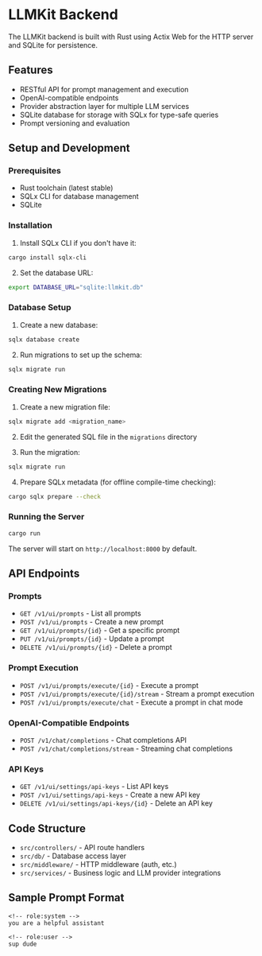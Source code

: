 # LLMKit Backend

The LLMKit backend is built with Rust using Actix Web for the HTTP server and SQLite for persistence.

## Features

- RESTful API for prompt management and execution
- OpenAI-compatible endpoints
- Provider abstraction layer for multiple LLM services
- SQLite database for storage with SQLx for type-safe queries
- Prompt versioning and evaluation

## Setup and Development

### Prerequisites

- Rust toolchain (latest stable)
- SQLx CLI for database management
- SQLite

### Installation

1. Install SQLx CLI if you don't have it:
```bash
cargo install sqlx-cli
```

2. Set the database URL:
```bash
export DATABASE_URL="sqlite:llmkit.db"
```

### Database Setup

1. Create a new database:
```bash
sqlx database create
```

2. Run migrations to set up the schema:
```bash
sqlx migrate run
```

### Creating New Migrations

1. Create a new migration file:
```bash
sqlx migrate add <migration_name>
```

2. Edit the generated SQL file in the `migrations` directory

3. Run the migration:
```bash
sqlx migrate run
```

4. Prepare SQLx metadata (for offline compile-time checking):
```bash
cargo sqlx prepare --check
```

### Running the Server

```bash
cargo run
```

The server will start on `http://localhost:8000` by default.

## API Endpoints

### Prompts

- `GET /v1/ui/prompts` - List all prompts
- `POST /v1/ui/prompts` - Create a new prompt
- `GET /v1/ui/prompts/{id}` - Get a specific prompt
- `PUT /v1/ui/prompts/{id}` - Update a prompt
- `DELETE /v1/ui/prompts/{id}` - Delete a prompt

### Prompt Execution

- `POST /v1/ui/prompts/execute/{id}` - Execute a prompt
- `POST /v1/ui/prompts/execute/{id}/stream` - Stream a prompt execution
- `POST /v1/ui/prompts/execute/chat` - Execute a prompt in chat mode

### OpenAI-Compatible Endpoints

- `POST /v1/chat/completions` - Chat completions API
- `POST /v1/chat/completions/stream` - Streaming chat completions

### API Keys

- `GET /v1/ui/settings/api-keys` - List API keys
- `POST /v1/ui/settings/api-keys` - Create a new API key
- `DELETE /v1/ui/settings/api-keys/{id}` - Delete an API key

## Code Structure

- `src/controllers/` - API route handlers
- `src/db/` - Database access layer
- `src/middleware/` - HTTP middleware (auth, etc.)
- `src/services/` - Business logic and LLM provider integrations

## Sample Prompt Format

```
<!-- role:system -->
you are a helpful assistant

<!-- role:user -->
sup dude
```